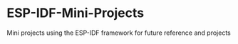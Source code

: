 # ESP-IDF-Mini-Projects
Mini projects using the ESP-IDF framework for future reference and projects
